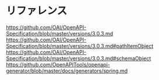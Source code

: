 # リファレンス
https://github.com/OAI/OpenAPI-Specification/blob/master/versions/3.0.3.md  
https://github.com/OAI/OpenAPI-Specification/blob/master/versions/3.0.3.md#pathItemObject  
https://github.com/OAI/OpenAPI-Specification/blob/master/versions/3.0.3.md#schemaObject  
https://github.com/OpenAPITools/openapi-generator/blob/master/docs/generators/spring.md  
